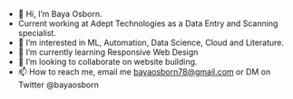 - 👋 Hi, I’m Baya Osborn.
- Current working at Adept Technologies as a Data Entry and Scanning specialist.
- 👀 I’m interested in ML, Automation, Data Science, Cloud and Literature.
- 🌱 I’m currently learning Responsive Web Design
- 💞️ I’m looking to collaborate on website building.
- 📫 How to reach me, email me bayaosborn78@gmail.com or DM on Twitter @bayaosborn 

<!---
bayaosborn/bayaosborn is a ✨ special ✨ repository because its `README.md` (this file) appears on your GitHub profile.
You can click the Preview link to take a look at your changes.
--->
